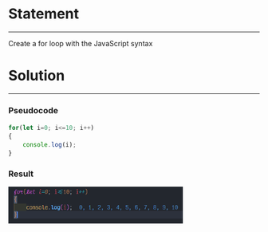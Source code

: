 # Statement
---

Create a for loop with the JavaScript syntax

# Solution
---
### Pseudocode
```javascript
for(let i=0; i<=10; i++) 
{
    console.log(i);
}
```

### Result

<img src="./../Images/forJS.png" alt="drawing" style="width:350px;"/><br>